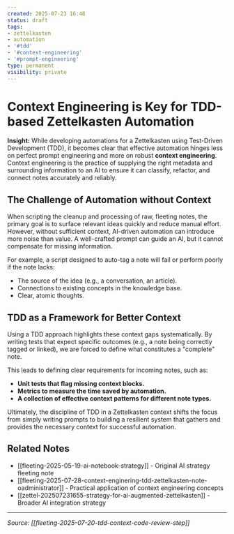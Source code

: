 ```yaml
---
created: 2025-07-23 16:48
status: draft
tags:
- zettelkasten
- automation
- '#tdd'
- '#context-engineering'
- '#prompt-engineering'
type: permanent
visibility: private
---
```


# Context Engineering is Key for TDD-based Zettelkasten Automation

**Insight:** While developing automations for a Zettelkasten using Test-Driven Development (TDD), it becomes clear that effective automation hinges less on perfect prompt engineering and more on robust **context engineering**. Context engineering is the practice of supplying the right metadata and surrounding information to an AI to ensure it can classify, refactor, and connect notes accurately and reliably.

## The Challenge of Automation without Context

When scripting the cleanup and processing of raw, fleeting notes, the primary goal is to surface relevant ideas quickly and reduce manual effort. However, without sufficient context, AI-driven automation can introduce more noise than value. A well-crafted prompt can guide an AI, but it cannot compensate for missing information.

For example, a script designed to auto-tag a note will fail or perform poorly if the note lacks:
-   The source of the idea (e.g., a conversation, an article).
-   Connections to existing concepts in the knowledge base.
-   Clear, atomic thoughts.

## TDD as a Framework for Better Context

Using a TDD approach highlights these context gaps systematically. By writing tests that expect specific outcomes (e.g., a note being correctly tagged or linked), we are forced to define what constitutes a "complete" note.

This leads to defining clear requirements for incoming notes, such as:
-   **Unit tests that flag missing context blocks.**
-   **Metrics to measure the time saved by automation.**
-   **A collection of effective context patterns for different note types.**

Ultimately, the discipline of TDD in a Zettelkasten context shifts the focus from simply writing prompts to building a resilient system that gathers and provides the necessary context for successful automation.

## Related Notes
- [[fleeting-2025-05-19-ai-notebook-strategy]] - Original AI strategy fleeting note
- [[fleeting-2025-07-28-context-enginering-tdd-zettelkasten-note-oadministrator]] - Practical application of context engineering concepts
- [[zettel-202507231655-strategy-for-ai-augmented-zettelkasten]] - Broader AI integration strategy

---
*Source: [[fleeting-2025-07-20-tdd-context-code-review-step]]*
